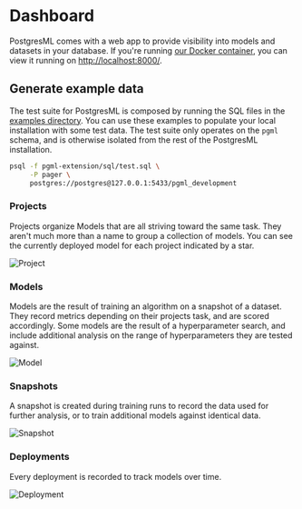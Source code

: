 # Dashboard

PostgresML comes with a web app to provide visibility into models and datasets in your database. If you're running [our Docker container](/docs/developer-docs/quick-start-with-docker), you can view it running on [http://localhost:8000/](http://localhost:8000/).


## Generate example data

The test suite for PostgresML is composed by running the SQL files in the [examples directory](https://github.com/postgresml/postgresml/tree/master/pgml-extension/examples). You can use these examples to populate your local installation with some test data. The test suite only operates on the `pgml` schema, and is otherwise isolated from the rest of the PostgresML installation.

```bash
psql -f pgml-extension/sql/test.sql \
     -P pager \
     postgres://postgres@127.0.0.1:5433/pgml_development
```

### Projects

Projects organize Models that are all striving toward the same task. They aren't much more than a name to group a collection of models. You can see the currently deployed model for each project indicated by a <span class="material-symbols-outlined">star</span>.

![Project](/dashboard/static/images/dashboard/project.png)

### Models

Models are the result of training an algorithm on a snapshot of a dataset. They record metrics depending on their projects task, and are scored accordingly. Some models are the result of a hyperparameter search, and include additional analysis on the range of hyperparameters they are tested against.

![Model](/dashboard/static/images/dashboard/model.png)

### Snapshots

A snapshot is created during training runs to record the data used for further analysis, or to train additional models against identical data.

![Snapshot](/dashboard/static/images/dashboard/snapshot.png)

### Deployments

Every deployment is recorded to track models over time.

![Deployment](/dashboard/static/images/dashboard/deployment.png)

